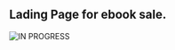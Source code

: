 ## Lading Page for ebook sale.
![IN PROGRESS](https://media0.giphy.com/media/gizZvICXsQn2g6JajG/giphy.gif?cid=6c09b952wp4klljdm8iiegnniicy9p0no1ej942r3k1gzq06&rid=giphy.gif&ct=s)


